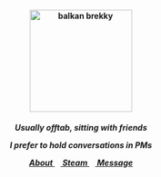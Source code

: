 <h4 align="center">
<img src="https://image-cdn.hypb.st/https%3A%2F%2Fbae.hypebeast.com%2Ffiles%2F2023%2F04%2Fbalming-tiger-hong-kong-yum-cha-interview-video-14.jpg?w=2000&cbr=1&q=90&fit=max" height="180" alt="balkan brekky">
<br>
</h4>
<h5 align="center">
  Usually offtab, sitting with friends
<p align> I prefer to hold conversations in PMs </p>
  
<a href=https://rentry.co/su> About </a>⠀<a href=https://steamcommunity.com/id/katocha/> Steam </a>⠀<a href=https://neospring.org/@gantz> Message </a>
